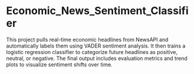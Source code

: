 # Economic_News_Sentiment_Classifier
This project pulls real-time economic headlines from NewsAPI and automatically labels them using VADER sentiment analysis. It then trains a logistic regression classifier to categorize future headlines as positive, neutral, or negative. The final output includes evaluation metrics and trend plots to visualize sentiment shifts over time.
